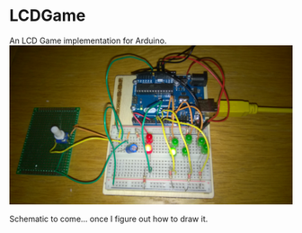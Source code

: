 LCDGame
=======

An LCD Game implementation for Arduino.
![Action Shot](/img/WP_20141109_001.jpg?raw=true "Action Shot")

Schematic to come... once I figure out how to draw it.

